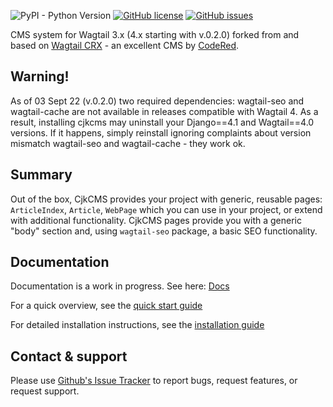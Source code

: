 ![PyPI - Python Version](https://img.shields.io/pypi/pyversions/django-cjkcms)
[![GitHub license](https://img.shields.io/github/license/cjkpl/django-cjkcms)](https://github.com/cjkpl/django-cjkcms/blob/main/LICENSE)
[![GitHub issues](https://img.shields.io/github/issues/cjkpl/django-cjkcms)](https://github.com/cjkpl/django-cjkcms/issues) 

CMS system for Wagtail 3.x (4.x starting with v.0.2.0) forked from and based on [Wagtail CRX](https://github.com/coderedcorp/coderedcms) - an excellent CMS by [CodeRed](https://www.coderedcorp.com/).

## Warning!

As of 03 Sept 22 (v.0.2.0) two required dependencies: wagtail-seo and wagtail-cache are not available in releases compatible with Wagtail 4. As a result, installing cjkcms may uninstall your Django==4.1 and Wagtail==4.0 versions. If it happens, simply reinstall ignoring complaints about version mismatch wagtail-seo and wagtail-cache - they work ok.

## Summary

Out of the box, CjkCMS provides your project with generic, reusable pages:
`ArticleIndex`, `Article`, `WebPage` which you can use in your project, or extend with additional functionality. CjkCMS pages provide you with a generic "body" section and, using `wagtail-seo` package, a basic SEO functionality.

## Documentation
Documentation is a work in progress. See here: [Docs](https://github.com/cjkpl/django-cjkcms/blob/main/docs/index.md)

For a quick overview, see the [quick start guide](https://github.com/cjkpl/django-cjkcms/blob/main/docs/quick-start.md)

For detailed installation instructions, see the [installation guide](https://github.com/cjkpl/django-cjkcms/blob/main/docs/installation.md)

## Contact & support
Please use [Github's Issue Tracker](https://github.com/cjkpl/django-cjkcms/issues) to report bugs, request features, or request support.